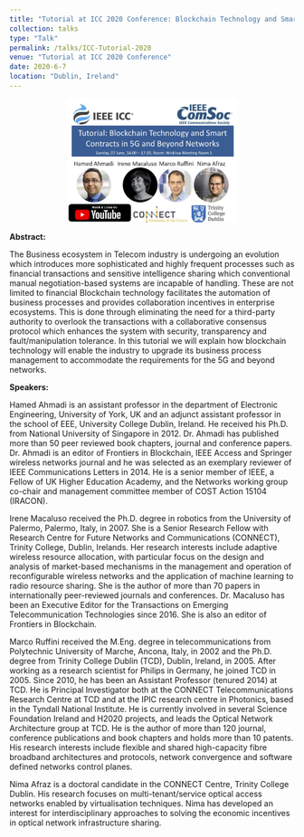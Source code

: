 ```yaml
---
title: "Tutorial at ICC 2020 Conference: Blockchain Technology and Smart Contracts in 5G and Beyond Networks"
collection: talks
type: "Talk"
permalink: /talks/ICC-Tutorial-2020
venue: "Tutorial at ICC 2020 Conference"
date: 2020-6-7
location: "Dublin, Ireland"
---
```

<!-- [![Industry Talk 2021](https://github.com/nimaafraz/nimaafraz.github.io/blob/e2d3d940aa15f2aa5a2cf48aa14cd79ed8051948/images/IndustryTalk.jpeg)]
 -->
<div align="center">
      <a href="https://icc2020.ieee-icc.org/tutorials">
     <img 
      src="../images/talks/ICC-Tutorial-2020.jpg" 
      alt="Tutorial at ICC 2020 Conference" 
      style="width:60%;">
      </a>
    </div>




**Abstract:**

The Business ecosystem in Telecom industry is undergoing an evolution which introduces more sophisticated and highly frequent processes such as financial transactions and sensitive intelligence sharing which conventional manual negotiation-based systems are incapable of handling. These are not limited to financial Blockchain technology facilitates the automation of business processes and provides collaboration incentives in enterprise ecosystems. This is done through eliminating the need for a third-party authority to overlook the transactions with a collaborative consensus protocol which enhances the system with security, transparency and fault/manipulation tolerance. In this tutorial we will explain how blockchain technology will enable the industry to upgrade its business process management to accommodate the requirements for the 5G and beyond networks.

**Speakers:**

Hamed Ahmadi is an assistant professor in the department of Electronic Engineering, University of York, UK and an adjunct assistant professor in the school of EEE, University College Dublin, Ireland. He received his Ph.D. from National University of Singapore in 2012. Dr. Ahmadi has published more than 50 peer reviewed book chapters, journal and conference papers. Dr. Ahmadi is an editor of Frontiers in Blockchain, IEEE Access and Springer wireless networks journal and he was selected as an exemplary reviewer of IEEE Communications Letters in 2014. He is a senior member of IEEE, a Fellow of UK Higher Education Academy, and the Networks working group co-chair and management committee member of COST Action 15104 (IRACON).

Irene Macaluso received the Ph.D. degree in robotics from the University of Palermo, Palermo, Italy, in 2007. She is a Senior Research Fellow with Research Centre for Future Networks and Communications (CONNECT), Trinity College, Dublin, Irelands. Her research interests include adaptive wireless resource allocation, with particular focus on the design and analysis of market-based mechanisms in the management and operation of reconfigurable wireless networks and the application of machine learning to radio resource sharing. She is the author of more than 70 papers in internationally peer-reviewed journals and conferences. Dr. Macaluso has been an Executive Editor for the Transactions on Emerging Telecommunication Technologies since 2016. She is also an editor of Frontiers in Blockchain.

Marco Ruffini received the M.Eng. degree in telecommunications from Polytechnic University of Marche, Ancona, Italy, in 2002 and the Ph.D. degree from Trinity College Dublin (TCD), Dublin, Ireland, in 2005. After working as a research scientist for Philips in Germany, he joined TCD in 2005. Since 2010, he has been an Assistant Professor (tenured 2014) at TCD. He is Principal Investigator both at the CONNECT Telecommunications Research Centre at TCD and at the IPIC research centre in Photonics, based in the Tyndall National Institute. He is currently involved in several Science Foundation Ireland and H2020 projects, and leads the Optical Network Architecture group at TCD. He is the author of more than 120 journal, conference publications and book chapters and holds more than 10 patents. His research interests include flexible and shared high-capacity fibre broadband architectures and protocols, network convergence and software defined networks control planes.

Nima Afraz is a doctoral candidate in the CONNECT Centre, Trinity College Dublin. His research focuses on multi-tenant/service optical access networks enabled by virtualisation techniques. Nima has developed an interest for interdisciplinary approaches to solving the economic incentives in optical network infrastructure sharing.
